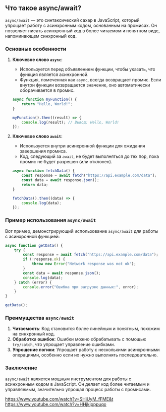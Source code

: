 ## Что такое async/await?

`async/await` — это синтаксический сахар в JavaScript, который упрощает работу с асинхронным кодом, основанным на промисах. Он позволяет писать асинхронный код в более читаемом и понятном виде, напоминающем синхронный код.

### Основные особенности

1. **Ключевое слово `async`**:
   - Используется перед объявлением функции, чтобы указать, что функция является асинхронной.
   - Функция, помеченная как `async`, всегда возвращает промис. Если внутри функции возвращается значение, оно автоматически оборачивается в промис.

   ```javascript
   async function myFunction() {
       return "Hello, World!";
   }

   myFunction().then((result) => {
       console.log(result); // Вывод: Hello, World!
   });
   ```

2. **Ключевое слово `await`**:
   - Используется внутри асинхронной функции для ожидания завершения промиса.
   - Код, следующий за `await`, не будет выполняться до тех пор, пока промис не будет разрешен (или отклонен).

   ```javascript
   async function fetchData() {
       const response = await fetch("https://api.example.com/data");
       const data = await response.json();
       return data;
   }

   fetchData().then((data) => {
       console.log(data);
   });
   ```

### Пример использования `async/await`

Вот пример, демонстрирующий использование `async/await` для работы с асинхронной функцией:

```javascript
async function getData() {
    try {
        const response = await fetch("https://api.example.com/data");
        if (!response.ok) {
            throw new Error("Network response was not ok");
        }
        const data = await response.json();
        console.log(data);
    } catch (error) {
        console.error("Ошибка при загрузке данных:", error);
    }
}

getData();
```

### Преимущества `async/await`

1. **Читаемость**: Код становится более линейным и понятным, похожим на синхронный код.
2. **Обработка ошибок**: Ошибки можно обрабатывать с помощью `try/catch`, что упрощает управление ошибками.
3. **Упрощение логики**: Упрощает работу с несколькими асинхронными операциями, особенно если их нужно выполнять последовательно.

### Заключение

`async/await` является мощным инструментом для работы с асинхронным кодом в JavaScript. Он делает код более читаемым и управляемым, значительно упрощая процесс работы с промисами.

https://www.youtube.com/watch?v=SHiUyM_fFME&t
https://www.youtube.com/watch?v=HHjkipppuqo